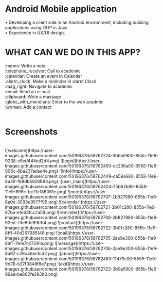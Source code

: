 <h1> Android Mobile application </h1>

• Developing a client side in an Android environment, including building applications using OOP in Java. <br>
• Experience in UX/UI design.

<h1>WHAT CAN WE DO IN THIS APP? </h1>
:memo: Write a note <br>
:telephone_receiver: Call to academic <br>
:calendar: Create an event in Calendar <br>
:alarm_clock: Make a reminder in alarm Clock <br>
:mag_right:	 Navigate to academic <br>
:email: Send an e-mail <br>
:clipboard:	Write a massage <br>
:globe_with_meridians: Enter to the web acadmic <br>
:woman:	Add a contact <br><br>

<h1> Screenshots </h1> <br>
![welcome](https://user-images.githubusercontent.com/50196376/58762724-3b9a5900-855b-11e9-9238-c8ed444ed2d4.png)
![login](https://user-images.githubusercontent.com/50196376/58762450-cc236a00-8558-11e9-906c-6ba237adae4e.png)
![info](https://user-images.githubusercontent.com/50196376/58762449-ca59a680-8558-11e9-8a49-f89db5626893.png)
![user_main](https://user-images.githubusercontent.com/50196376/58762404-75b62b80-8558-11e9-898c-bc71ef86061e.png)
![note](https://user-images.githubusercontent.com/50196376/58762707-2b827980-855b-11e9-8a0d-3093e9577f99.png)
![calendar](https://user-images.githubusercontent.com/50196376/58762721-3b01c280-855b-11e9-87ba-efe63fcc2a58.png)
![reminder](https://user-images.githubusercontent.com/50196376/58762708-2b827980-855b-11e9-92ed-73e80e9f6f64.png)
![contact](https://user-images.githubusercontent.com/50196376/58762722-3b01c280-855b-11e9-8fff-40d267985148.png)
![mail](https://user-images.githubusercontent.com/50196376/58762705-2ae9e300-855b-11e9-8af1-7e1e7c07291a.png)
![massage](https://user-images.githubusercontent.com/50196376/58762706-2ae9e300-855b-11e9-8a97-c29c46ec1c42.png)
![about](https://user-images.githubusercontent.com/50196376/58762483-11479c00-8559-11e9-9d78-b27f3848f8e7.png)
![exit](https://user-images.githubusercontent.com/50196376/58762723-3b9a5900-855b-11e9-99aa-be862fe293b0.png)
